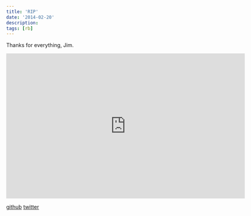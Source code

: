 ```yaml
---
title: 'RIP'
date: '2014-02-20'
description:
tags: [rb]
---
```


Thanks for everything, Jim.

<iframe width="640" height="390" src="https://www.youtube.com/embed/vKrr7aXUc1E" frameborder="0" allowfullscreen></iframe>

[github](https://github.com/jimweirich/wyriki/commit/d28fac7f18aeacb00d8ad3460a0a5a901617c2d4)
[twitter](https://twitter.com/search?q=jimweirich)
